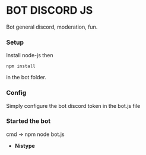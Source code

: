 # BOT DISCORD JS
Bot general discord, moderation, fun.

### Setup

Install node-js then
```
npm install 
```
in the bot folder.

### Config

Simply configure the bot discord token in the bot.js file

### Started the bot

cmd -> npm node bot.js



* **Nistype**

